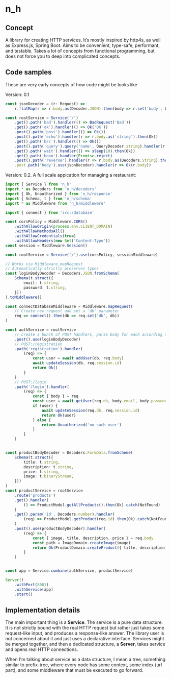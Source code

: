 # n_h

## Concept

A library for creating HTTP services. It’s mostly inspired by http4s, as well as Express.js, Spring Boot. Aims to be convenient, type-safe, performant, and testable. Takes a lot of concepts from functional programming, but does not force you to deep into complicated concepts.

## Code samples

These are very early concepts of how code might be looks like

Version: 0.1
```ts
const jsonDecoder = (r: Request) => 
	r.flatMap(r => r.body.as(Decoder.JSON).then(body => r.set('body', body)))

const rootService = Service('/')
	.get().path('bad').handler(() => BadRequest('Bad'))
	.get().path('ok').handler(() => Ok('OK'))
	.post().path('post').handler(() => Ok())
	.post().path('echo').handler(r => r.body.as('string').then(Ok))
	.get().path('b/c').handler(() => Ok())
	.post().path('query').query('name', QueryDecoder.string).handler(r => Ok(`Hello ${r.query.name}!`))
	.get().path('wait').handler(() => sleep(10).then(Ok))
	.get().path('boom').handler(Promise.reject)
	.post().path('reverse').handler(r => r.body.as(Decoders.String).then(str => str.reverse()).then(Ok))
	.post.path('body').use(jsonDecoder).handler(r => Ok(r.body))
```

Version: 0.2. A full scale appication for managing a restaurant:
```ts
import { Service } from 'n_h'
import * as Decoders from 'n_h/decoders'
import { Ok, Unauthorized } from 'n_h/response'
import { Schema, t } from 'n_h/schema'
import * as Middleware from 'n_h/middleware'

import { connect } from 'src:/database'

const corsPolicy = Middleware.CORS()
	.withAllowOrigin(process.env.CLIENT_DOMAIN)
	.withAllowMethodsAll()
	.withAllowCredentials(true)
	.withAllowHeaders(new Set('Content-Type'))
const session = Middleware.Session()

const rootService = Service('/').use(corsPolicy, sessionMiddleware)

// Works via Middleware.mapRequest
// Automatically strictly preserves types 
const loginBodyDecoder = Decoders.JSON.fromSchema(
	Schema(t.struct({
		email: t.string,
		password: t.string,
	}))
).toMiddleware()

const connectDatabaseMiddleware = Middleware.mapRequest(
	// Create new request and set a 'db' parameter
	req => connect().then(db => req.set('db', db))
)

const authService = rootService
	// Create a bunch of POST handlers, parse body for each according to decoder middleware
	.post().use(loginBodyDecoder)
	// POST:/registration
	.path('registration').handler(
		(req) => {
			const user = await addUser(db, req.body)
			await updateSession(db, req.session.id)
			return Ok()
		}
	)
	// POST:/login
	.path('/login').handler(
		(req) => {
			const { body } = req
			const user = await getUser(req.db, body.email, body.password)
			if (user) {
				await updateSession(req.db, req.session.id)
				return Ok(user)
			} else {
				return Unauthorized('no such user')
			}
		}
	)


const productBodyDecoder = Decoders.FormData.fromScheme(
	Schema(t.struct({
		title: t.string,
		description: t.string,
		price: t.string,
		image: t.binaryStream,
	}))
)
const productService = rootService
	.route('products')
	.get().handler(
		() => ProductModel.getAllProducts().then(Ok).catch(NotFound)
	)
	.get().param('id', Decoders.number).handler(
		(req) => ProductModel.getProduct(req.id).then(Ok).catch(NotFound)
	)
	.post().use(productBodyDecoder).handler(
		(req) => {
			const { image, title, description, price } = req.body
			const path = ImageDomain.createImage(image)
			return Ok(ProductDomain.createProduct({ title, description, price, image: path }))
		}
	)


const app = Service.combine(authService, productService)

Server()
	.withPort(8081)
	.withService(app)
	.start()
```

## Implementation details

The main important thing is a **Service**. The service is a pure data structure. It is not strictly bound with the real HTTP request but rather just takes some request-like input, and produces a response-like answer. The library user is not concerned about it and just uses a declarative interface. Services might be merged together, and then a dedicated structure, a **Server**, takes service and opens real HTTP connections.

When I'm talking about service as a data structure, I mean a tree, something similar to prefix-tree, where every node has some context, some index (url part), and some middleware that must be executed to go forward.
